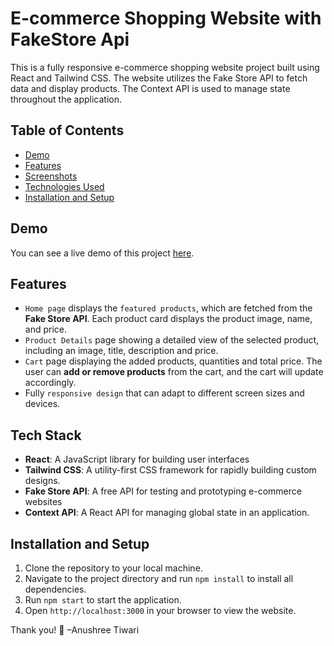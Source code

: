 # E-commerce Shopping Website with FakeStore Api

This is a fully responsive e-commerce shopping website project built using React and Tailwind CSS. The website utilizes the Fake Store API to fetch data and display products. The Context API is used to manage state throughout the application.

## Table of Contents

- [Demo](#demo)
- [Features](#features)
- [Screenshots](#screenshots)
- [Technologies Used](#technologies-used)
- [Installation and Setup](#installation-and-setup)

## Demo

You can see a live demo of this project [here](https://ecommerce-fake-api-store-tawny.vercel.app/).

## Features

- `Home page` displays the `featured products`, which are fetched from the **Fake Store API**. Each product card displays the product image, name, and price.
- `Product Details` page showing a detailed view of the selected product, including an image, title, description and price.
- `Cart` page displaying the added products, quantities and total price. The user can **add or remove products** from the cart, and the cart will update accordingly.
- Fully `responsive design` that can adapt to different screen sizes and devices.

## Tech Stack

- **React**: A JavaScript library for building user interfaces
- **Tailwind CSS**: A utility-first CSS framework for rapidly building custom designs.
- **Fake Store API**: A free API for testing and prototyping e-commerce websites
- **Context API**: A React API for managing global state in an application.





## Installation and Setup

1. Clone the repository to your local machine.
2. Navigate to the project directory and run `npm install` to install all dependencies.
3. Run `npm start` to start the application.
4. Open `http://localhost:3000` in your browser to view the website.


Thank you! 🤍
–Anushree Tiwari